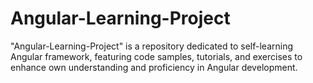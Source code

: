 # Angular-Learning-Project
"Angular-Learning-Project" is a repository dedicated to self-learning Angular framework, featuring code samples, tutorials, and exercises to enhance own understanding and proficiency in Angular development.
